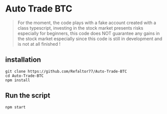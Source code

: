# Auto Trade BTC 
> For the moment, the code plays with a fake account created with a class typescript, investing in the stock market presents risks especially for beginners, this code does NOT guarantee any gains in the stock market especially since this code is still in development and is not at all finished !

## installation
````
git clone https://github.com/Refaltor77/Auto-Trade-BTC
cd Auto-Trade-BTC
npm install
````

## Run the script 
````
npm start
````